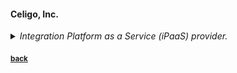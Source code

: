 #### Celigo, Inc.  
<details>
<summary><i>Integration Platform as a Service (iPaaS) provider.</i></summary>

<b>Edited copy</b>: 
<p>
<img src="..\assets\celigo\celigo-integration-edit-example.png" alt="edited-celigo-copy">

<b>Original copy</b> <i>(as of 29 August 2019)</i>:
<p>
<img src="..\assets\celigo\celigo-integration-page-example.png" alt="original-celigo-copy">
</details>

<sub>[**back**](../copyedits/README.md)</sub>
